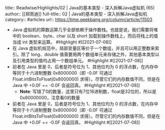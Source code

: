 title:: Readwise/Highlights/02 | Java的基本类型 - 深入拆解Java虚拟机 (65)
author:: [[郑雨迪]]
full-title:: 02 | Java的基本类型 - 深入拆解Java虚拟机
category:: #articles
url:: https://time.geekbang.org/column/article/11503

- Java 虚拟机的算数运算几乎全部依赖于操作数栈。也就是说，我们需要将堆中的 boolean、byte、char 以及 short 加载到操作数栈上，而后将栈上的值当成 int 类型来运算。 #Highlight #[[2021-07-08]]
- 在 Java 虚拟机规范中，局部变量区等价于一个数组，并且可以用正整数来索引。除了 long、double 值需要用两个数组单元来存储之外，其他基本类型以及引用类型的值均占用一个数组单元。 #Highlight #[[2021-07-08]]
- 前者在 Java 里是 0，后者是符号位为 1、其他位均为 0 的浮点数，在内存中等同于十六进制整数 0x8000000（即 -0.0F 可通过 Float.intBitsToFloat(0x8000000) 求得）。尽管它们的内存数值不同，但是在 Java 中 +0.0F == -0.0F 会返回真。 #Highlight #[[2021-07-08]]
	- **Note**: 写错了0的数量，这里只有7位16进制数，float是32位的，所以是0x80000000，注意看0的数量
- 前者在 Java 里是 0，后者是符号位为 1、其他位均为 0 的浮点数，在内存中等同于十六进制整数 0x8000000（即 -0.0F 可通过 Float.intBitsToFloat(0x8000000) 求得）。尽管它们的内存数值不同，但是在 Java 中 +0.0F == -0.0F 会返回真。 #Highlight #[[2021-07-08]]